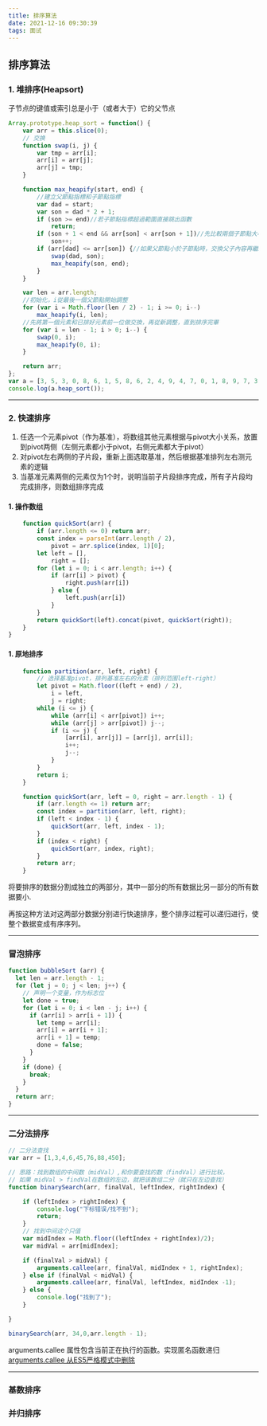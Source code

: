 ```yaml
---
title: 排序算法
date: 2021-12-16 09:30:39
tags: 面试
---
```


## 排序算法

### 1. 堆排序(Heapsort)

子节点的键值或索引总是小于（或者大于）它的父节点

```javascript
Array.prototype.heap_sort = function() {
	var arr = this.slice(0);
	// 交换
	function swap(i, j) {
		var tmp = arr[i];
		arr[i] = arr[j];
		arr[j] = tmp;
	}

	function max_heapify(start, end) {
		//建立父節點指標和子節點指標
		var dad = start;
		var son = dad * 2 + 1;
		if (son >= end)//若子節點指標超過範圍直接跳出函數
			return;
		if (son + 1 < end && arr[son] < arr[son + 1])//先比較兩個子節點大小，選擇最大的
			son++;
		if (arr[dad] <= arr[son]) {//如果父節點小於子節點時，交換父子內容再繼續子節點和孫節點比較
			swap(dad, son);
			max_heapify(son, end);
		}
	}

	var len = arr.length;
	//初始化，i從最後一個父節點開始調整
	for (var i = Math.floor(len / 2) - 1; i >= 0; i--)
		max_heapify(i, len);
	//先將第一個元素和已排好元素前一位做交換，再從新調整，直到排序完畢
	for (var i = len - 1; i > 0; i--) {
		swap(0, i);
		max_heapify(0, i);
	}

	return arr;
};
var a = [3, 5, 3, 0, 8, 6, 1, 5, 8, 6, 2, 4, 9, 4, 7, 0, 1, 8, 9, 7, 3, 1, 2, 5, 9, 7, 4, 0, 2, 6];
console.log(a.heap_sort());
```

----

### 2. 快速排序

1. 任选一个元素pivot（作为基准），将数组其他元素根据与pivot大小关系，放置到pivot两侧（左侧元素都小于pivot，右侧元素都大于pivot）
2. 对pivot左右两侧的子片段，重新上面选取基准，然后根据基准排列左右测元素的逻辑
3. 当基准元素两侧的元素仅为1个时，说明当前子片段排序完成，所有子片段均完成排序，则数组排序完成


#### 1. 操作数组

```javascript
	function quickSort(arr) {
		if (arr.length <= 0) return arr;
		const index = parseInt(arr.length / 2),
			pivot = arr.splice(index, 1)[0];
		let left = [],
			right = [];
		for (let i = 0; i < arr.length; i++) {
			if (arr[i] > pivot) {
				right.push(arr[i])
			} else {
				left.push(arr[i])
			}
		}
		return quickSort(left).concat(pivot, quickSort(right));
	}
}
```

#### 1. 原地排序

```javascript
	function partition(arr, left, right) {
		// 选择基准pivot，排列基准左右的元素（排列范围left-right）
		let pivot = Math.floor((left + end) / 2),
			i = left,
			j = right;
		while (i <= j) {
			while (arr[i] < arr[pivot]) i++;
			while (arr[j] > arr[pivot]) j--;
			if (i <= j) {
				[arr[i], arr[j]] = [arr[j], arr[i]];
				i++;
				j--;
			}
		}
		return i;
	}

	function quickSort(arr, left = 0, right = arr.length - 1) {
		if (arr.length <= 1) return arr;
		const index = partition(arr, left, right);
		if (left < index - 1) {
			quickSort(arr, left, index - 1);
		}
		if (index < right) {
			quickSort(arr, index, right);
		}
		return arr;
	}
```


将要排序的数据分割成独立的两部分，其中一部分的所有数据比另一部分的所有数据要小.

再按这种方法对这两部分数据分别进行快速排序，整个排序过程可以递归进行，使整个数据变成有序序列。


---

### 冒泡排序


```js
function bubbleSort (arr) {
  let len = arr.length - 1;
  for (let j = 0; j < len; j++) {
    // 声明一个变量，作为标志位
    let done = true;
    for (let i = 0; i < len - j; i++) {
      if (arr[i] > arr[i + 1]) {
        let temp = arr[i];
        arr[i] = arr[i + 1];
        arr[i + 1] = temp;
        done = false;
      }
    }
    if (done) {
      break;
    }
  }
  return arr;
}
```


----


### 二分法排序


```javascript
// 二分法查找
var arr = [1,3,4,6,45,76,88,450];

// 思路：找到数组的中间数（midVal）,和你要查找的数（findVal）进行比较，
// 如果 midVal > findVal在数组的左边，就把该数组二分（就只在左边查找）
function binarySearch(arr, finalVal, leftIndex, rightIndex) {

	if (leftIndex > rightIndex) {
		console.log("下标错误/找不到");
		return;
	}
	// 找到中间这个只值
	var midIndex = Math.floor((leftIndex + rightIndex)/2);
	var midVal = arr[midIndex];

	if (finalVal > midVal) {
		arguments.callee(arr, finalVal, midIndex + 1, rightIndex);
	} else if (finalVal < midVal) {
		arguments.callee(arr, finalVal, leftIndex, midIndex -1);
	} else {
		console.log("找到了");
	}

}

binarySearch(arr, 34,0,arr.length - 1);
```

 arguments.callee 属性包含当前正在执行的函数。实现匿名函数递归
 [arguments.callee 从ES5严格模式中删除](https://developer.mozilla.org/zh-CN/docs/Web/JavaScript/Reference/Functions/arguments/callee)
 


---

### 基数排序

### 并归排序